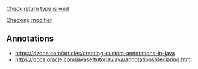     

[Check return type is void](https://stackoverflow.com/questions/1924253/how-to-determine-by-reflection-if-a-method-returns-void#1924269)

[Checking modifier](https://stackoverflow.com/questions/20366327/get-only-public-methods-of-a-class-using-java-reflection)

## Annotations
* https://dzone.com/articles/creating-custom-annotations-in-java
* https://docs.oracle.com/javase/tutorial/java/annotations/declaring.html